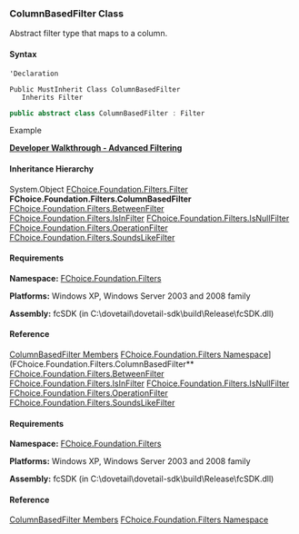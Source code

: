 ### ColumnBasedFilter Class

Abstract filter type that maps to a column.

#### Syntax

```vbnet
'Declaration

Public MustInherit Class ColumnBasedFilter
   Inherits Filter
```

```csharp
public abstract class ColumnBasedFilter : Filter
```

Example

[**Developer Walkthrough - Advanced Filtering**](../articles/walkthroughs/filtering.md)

#### Inheritance Hierarchy

System.Object
[FChoice.Foundation.Filters.Filter](fcSDK~FChoice.Foundation.Filters.Filter.md)
**FChoice.Foundation.Filters.ColumnBasedFilter**
[FChoice.Foundation.Filters.BetweenFilter](fcSDK~FChoice.Foundation.Filters.BetweenFilter.md)
[FChoice.Foundation.Filters.IsInFilter](fcSDK~FChoice.Foundation.Filters.IsInFilter.md)
[FChoice.Foundation.Filters.IsNullFilter](fcSDK~FChoice.Foundation.Filters.IsNullFilter.md)
[FChoice.Foundation.Filters.OperationFilter](fcSDK~FChoice.Foundation.Filters.OperationFilter.md)
[FChoice.Foundation.Filters.SoundsLikeFilter](fcSDK~FChoice.Foundation.Filters.SoundsLikeFilter.md)

#### Requirements

**Namespace:** [FChoice.Foundation.Filters](fcSDK~FChoice.Foundation.Filters_namespace.md)

**Platforms:** Windows XP, Windows Server 2003 and 2008 family

**Assembly:** fcSDK (in C:\\dovetail\\dovetail-sdk\\build\\Release\\fcSDK.dll)

#### Reference

[ColumnBasedFilter Members](fcSDK~FChoice.Foundation.Filters.ColumnBasedFilter_members.md)
[FChoice.Foundation.Filters Namespace](fcSDK~FChoice.Foundation.Filters_namespace.md)](FChoice.Foundation.Filters.ColumnBasedFilter**
[FChoice.Foundation.Filters.BetweenFilter](fcSDK~FChoice.Foundation.Filters.BetweenFilter.md)
[FChoice.Foundation.Filters.IsInFilter](fcSDK~FChoice.Foundation.Filters.IsInFilter.md)
[FChoice.Foundation.Filters.IsNullFilter](fcSDK~FChoice.Foundation.Filters.IsNullFilter.md)
[FChoice.Foundation.Filters.OperationFilter](fcSDK~FChoice.Foundation.Filters.OperationFilter.md)
[FChoice.Foundation.Filters.SoundsLikeFilter](fcSDK~FChoice.Foundation.Filters.SoundsLikeFilter.md)

#### Requirements

**Namespace:** [FChoice.Foundation.Filters](fcSDK~FChoice.Foundation.Filters_namespace.md)

**Platforms:** Windows XP, Windows Server 2003 and 2008 family

**Assembly:** fcSDK (in C:\\dovetail\\dovetail-sdk\\build\\Release\\fcSDK.dll)

#### Reference

[ColumnBasedFilter Members](fcSDK~FChoice.Foundation.Filters.ColumnBasedFilter_members.md)
[FChoice.Foundation.Filters Namespace](fcSDK~FChoice.Foundation.Filters_namespace.md)
